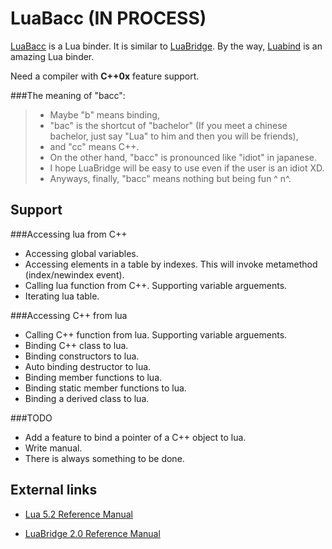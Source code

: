 LuaBacc (IN PROCESS)
=======

[LuaBacc][luabacc] is a Lua binder. It is similar to [LuaBridge][luabridge]. By the way, [Luabind][] is an amazing Lua binder.

Need a compiler with <strong>C++0x</strong> feature support.

###The meaning of "bacc":
> - Maybe "b" means binding,
> - "bac" is the shortcut of "bachelor" (If you meet a chinese bachelor, just say "Lua" to him and then you will be friends),
> - and "cc" means C++.
> - On the other hand, "bacc" is pronounced like "idiot" in japanese.
> - I hope LuaBridge will be easy to use even if the user is an idiot XD. 
> - Anyways, finally, "bacc" means nothing but being fun ^ n^.

Support
-------
###Accessing lua from C++
- Accessing global variables.
- Accessing elements in a table by indexes. This will invoke metamethod (index/newindex event).
- Calling lua function from C++. Supporting variable arguements.
- Iterating lua table.

###Accessing C++ from lua
- Calling C++ function from lua. Supporting variable arguements.
- Binding C++ class to lua.
- Binding constructors to lua.
- Auto binding destructor to lua.
- Binding member functions to lua.
- Binding static member functions to lua.
- Binding a derived class to lua.

###TODO
- Add a feature to bind a pointer of a C++ object to lua.
- Write manual.
- There is always something to be done.

External links
--------------
- [Lua 5.2 Reference Manual][luaManual]
- [LuaBridge 2.0 Reference Manual][luabridgeReference]


  [luabacc]: https://github.com/sKabYY/LuaBacc
  [luabridge]: https://github.com/vinniefalco/LuaBridge
  [luabind]: http://www.rasterbar.com/products/luabind.html
  [luaManual]: http://www.lua.org/manual/5.2/manual.html
  [luabridgeReference]: http://vinniefalco.com/LuaBridge/Manual.html
